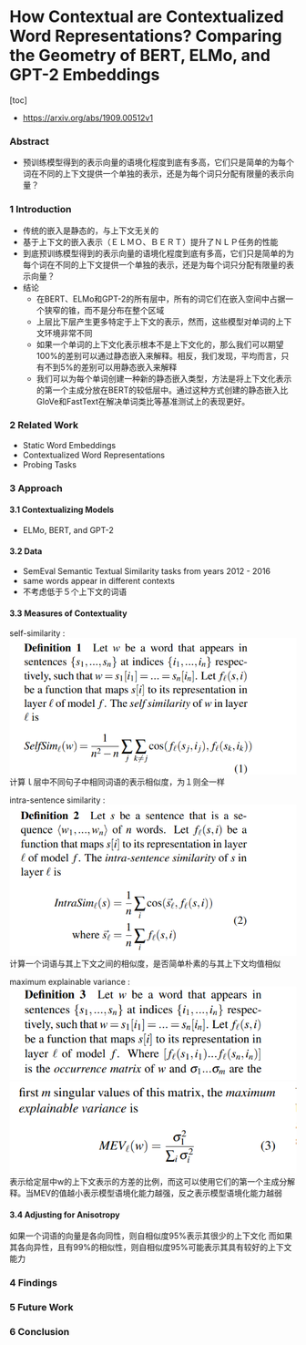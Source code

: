 # How Contextual are Contextualized Word Representations? Comparing the Geometry of BERT, ELMo, and GPT-2 Embeddings
[toc]

- https://arxiv.org/abs/1909.00512v1

### Abstract
- 预训练模型得到的表示向量的语境化程度到底有多高，它们只是简单的为每个词在不同的上下文提供一个单独的表示，还是为每个词只分配有限量的表示向量？

### 1 Introduction
- 传统的嵌入是静态的，与上下文无关的
- 基于上下文的嵌入表示（ＥＬＭＯ、ＢＥＲＴ）提升了ＮＬＰ任务的性能
- 到底预训练模型得到的表示向量的语境化程度到底有多高，它们只是简单的为每个词在不同的上下文提供一个单独的表示，还是为每个词只分配有限量的表示向量？
- 结论
  - 在BERT、ELMo和GPT-2的所有层中，所有的词它们在嵌入空间中占据一个狭窄的锥，而不是分布在整个区域
  - 上层比下层产生更多特定于上下文的表示，然而，这些模型对单词的上下文环境非常不同
  - 如果一个单词的上下文化表示根本不是上下文化的，那么我们可以期望100%的差别可以通过静态嵌入来解释。相反，我们发现，平均而言，只有不到5%的差别可以用静态嵌入来解释
  - 我们可以为每个单词创建一种新的静态嵌入类型，方法是将上下文化表示的第一个主成分放在BERT的较低层中。通过这种方式创建的静态嵌入比GloVe和FastText在解决单词类比等基准测试上的表现更好。

### 2 Related Work
- Static Word Embeddings
- Contextualized Word Representations
- Probing Tasks

### 3 Approach
#### 3.1 Contextualizing Models
- ELMo, BERT, and GPT-2

#### 3.2 Data
- SemEval Semantic Textual Similarity tasks from years 2012 - 2016
- same words appear in different contexts
- 不考虑低于５个上下文的词语

#### 3.3 Measures of Contextuality
self-similarity
: ![](../../images/d0001/06303001023202580010.png)
计算ｌ层中不同句子中相同词语的表示相似度，为１则全一样

intra-sentence similarity
: ![](../../images/d0001/06303511023202595110.png)
计算一个词语与其上下文之间的相似度，是否简单朴素的与其上下文均值相似

maximum explainable variance
: ![](../../images/d0001/06403131000203031310.png)
![](../../images/d0001/06403371000203033710.png)
表示给定层中w的上下文表示的方差的比例，而这可以使用它们的第一个主成分解释。当MEV的值越小表示模型语境化能力越强，反之表示模型语境化能力越弱

#### 3.4 Adjusting for Anisotropy
如果一个词语的向量是各向同性，则自相似度95%表示其很少的上下文化
而如果其各向异性，且有99%的相似性，则自相似度95%可能表示其具有较好的上下文能力

### 4 Findings

### 5 Future Work

### 6 Conclusion